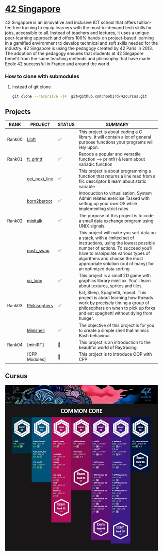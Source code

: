 # [42 Singapore]
42 Singapore is an innovative and inclusive ICT school that offers tuition-fee free training to equip learners with the most-in-demand tech skills for jobs, accessible to all. Instead of teachers and lectures, it uses a unique peer-learning approach and offers 100% hands-on project-based learning in a gamified environment to develop technical and soft skills needed for the industry. 42 Singapore is using the pedagogy created by 42 Paris in 2013. The adoption of the pedagogy ensures that students at 42 Singapore benefit from the same teaching methods and philosophy that have made Ecole 42 successful in France and around the world.

### How to clone with submodules

1. Instead of git clone <repo>
    ```bash
    git clone --recursive -j4  git@github.com:hoobird/42cursus.git
    ```
<!--  ✅     🚧 -->
## Projects
| RANK | PROJECT | STATUS | SUMMARY |
| ---- | ------- | ------ | ------- |
| Rank00 | [Libft] | ✅ | This project is about coding a C library.  It will contain a lot of general purpose functions your programs will rely upon.
| Rank01 | [ft_printf] | ✅ | Recode a popular and versatile function --> printf()  & learn about variadic function |
|        | [get_next_line] | ✅ | This project is about programming a function that returns a line read from a filc descriptor  & learn about static variable |
|        | [born2beroot] | ✅ | Introduction to virtualisation, System Admin related exercise  Tasked with setting up your own OS while implementing strict rules |
| Rank02 | [minitalk] | ✅ | The purpose of this project is to code a small data exchange program using UNIX signals. |
|        | [push_swap] | ✅ |This project will make you sort data on a stack, with a limited set of instructions, using the lowest possible number of actions. To succeed you’ll have to manipulate various types of algorithms and choose the most appropriate solution (out of many) for an optimized data sorting |
|        | [so_long] | ✅ | This project is a small 2D game with graphics library minilibx. You'll learn about textures, sprites and tiles. |
| Rank03 | [Philosophers] | ✅ | Eat, Sleep, Spaghetti, repeat. This project is about learning how threads work by precisely timing a group of philosophers on when to pick up forks and eat spaghetti without dying from hunger. |
|        | [Minishell] | ✅ | The objective of this project is for you to create a simple shell that mimics Bash behaviour. |
| Rank04 | [miniRT] | 🚧 | This project is an introduction to the beautiful world of Raytracing. |
|        | [CPP Modules] | 🚧 | This project is to introduce OOP with CPP |






## Cursus
![Common Core](./README_/CommonCore.jpg)   

[//]: #
   [42 Singapore]:   <https://www.42singapore.sg>
   [Libft]:          <https://github.com/hoobird/Libft>
   [ft_printf]:      <https://github.com/hoobird/ft_printf>
   [get_next_line]:  <https://github.com/hoobird/get_next_line>
   [born2beroot]:    <https://github.com/hoobird/Born2beroot>
   [minitalk]:       <https://github.com/hoobird/minitalk>
   [push_swap]:      <https://github.com/hoobird/push_swap>
   [so_long]:        <https://github.com/hoobird/so_long>
   [Philosophers]:    <https://github.com/hoobird/Philosophers>
   [Minishell]:      <https://github.com/hoobird/Minishell>





